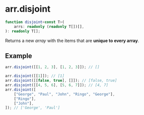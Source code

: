 # arr.disjoint

```ts
function disjoint<const T>(
    arrs: readonly (readonly T[])[],
): readonly T[];
```

Returns a new _array_ with the items that are **unique to every array**.

## Example

```ts
arr.disjoint([[1, 2, 3], [1, 2, 3]]); // []
```

```ts
arr.disjoint([[1]]); // [1]
arr.disjoint([[false, true], []]); // [false, true]
arr.disjoint([[4, 5, 6], [5, 6, 7]]); // [4, 7]
arr.disjoint([
    ["George", "Paul", "John", "Ringo", "George"],
    ["Ringo"],
    ["John"],
]); // ['George', 'Paul']
```
